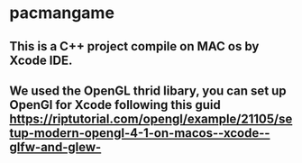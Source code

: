 # pacmangame
## This is a  C++ project compile on MAC os by Xcode IDE.
## We used the OpenGL thrid libary, you can set up OpenGl for Xcode following this guid https://riptutorial.com/opengl/example/21105/setup-modern-opengl-4-1-on-macos--xcode--glfw-and-glew-
